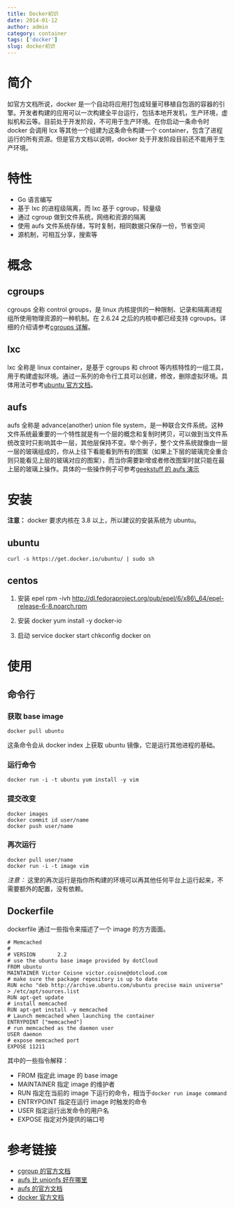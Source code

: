 ```yaml
---
title: Docker初识
date: 2014-01-12
author: admin
category: container
tags: ['docker']
slug: docker初识
---
```


# 简介

如官方文档所说，docker 是一个自动将应用打包成轻量可移植自包涵的容器的引擎。开发者构建的应用可以一次构建全平台运行，包括本地开发机，生产环境，虚拟机和云等。目前处于开发阶段，不可用于生产环境。在你启动一条命令时 docker 会调用 lcx 等其他一个组建为这条命令构建一个 container，包含了进程运行的所有资源。但是官方文档以说明，docker 处于开发阶段目前还不能用于生产环境。

# 特性

- Go 语言编写
- 基于 lxc 的进程级隔离，而 lxc 基于 cgroup，轻量级
- 通过 cgroup 做到文件系统，网络和资源的隔离
- 使用 aufs 文件系统存储，写时复制，相同数据只保存一份，节省空间
- 源机制，可相互分享，搜索等

# 概念

## cgroups

cgroups 全称 control
groups，是 linux 内核提供的一种限制、记录和隔离进程组所使用物理资源的一种机制。在 2.6.24 之后的内核中都已经支持 cgroups。详细的介绍请参考[cgroups 详解](https://www.kernel.org/doc/Documentation/cgroups/cgroups.txt)。

## lxc

lxc 全称是 linux
container，是基于 cgroups 和 chroot 等内核特性的一组工具，用于构建虚拟环境。通过一系列的命令行工具可以创建，修改，删除虚拟环境。具体用法可参考[ubuntu 官方文档](http://www.unionfs.org/)。

## aufs

aufs 全称是 advance(another) union file
system，是一种联合文件系统。这种文件系统最重要的一个特性就是有一个层的概念和复制时拷贝，可以做到当文件系统改变时只影响其中一层，其他层保持不变。举个例子，整个文件系统就像由一层一层的玻璃组成的，你从上往下看能看到所有的图案（如果上下层的玻璃完全重合则只能看见上层的玻璃对应的图案），而当你需要新增或者修改图案时就只能在最上层的玻璃上操作。具体的一些操作例子可参考[geekstuff 的 aufs 演示](http://aufs.sourceforge.net/aufs3/man.html)

# 安装

**注意：** docker 要求内核在 3.8 以上，所以建议的安装系统为 ubuntu。

## ubuntu

    curl -s https://get.docker.io/ubuntu/ | sudo sh

## centos

1.  安装 epel rpm -ivh
    http://dl.fedoraproject.org/pub/epel/6/x86\_64/epel-release-6-8.noarch.rpm

2.  安装 docker yum install -y docker-io

3.  启动 service docker start chkconfig docker on

# 使用

## 命令行

### 获取 base image

    docker pull ubuntu

这条命令会从 docker index 上获取 ubuntu 镜像，它是运行其他进程的基础。

### 运行命令

    docker run -i -t ubuntu yum install -y vim

### 提交改变

    docker images
    docker commit id user/name
    docker push user/name

### 再次运行

    docker pull user/name
    docker run -i -t image vim

_注意：_
这里的再次运行是指你所构建的环境可以再其他任何平台上运行起来，不需要额外的配置，没有依赖。

## Dockerfile

dockerfile 通过一些指令来描述了一个 image 的方方面面。

    # Memcached
    #
    # VERSION       2.2
    # use the ubuntu base image provided by dotCloud
    FROM ubuntu
    MAINTAINER Victor Coisne victor.coisne@dotcloud.com
    # make sure the package repository is up to date
    RUN echo "deb http://archive.ubuntu.com/ubuntu precise main universe" > /etc/apt/sources.list
    RUN apt-get update
    # install memcached
    RUN apt-get install -y memcached
    # Launch memcached when launching the container
    ENTRYPOINT ["memcached"]
    # run memcached as the daemon user
    USER daemon
    # expose memcached port
    EXPOSE 11211

其中的一些指令解释：

- FROM 指定此 image 的 base image
- MAINTAINER 指定 image 的维护者
- RUN 指定在当前的 image 下运行的命令，相当于`docker run image command`
- ENTRYPOINT 指定在运行 image 时触发的命令
- USER 指定运行出发命令的用户名
- EXPOSE 指定对外提供的端口号

# 参考链接

- [cgroup 的官方文档](https://www.kernel.org/doc/Documentation/cgroups/cgroups.txt)
- [aufs 比 unionfs 好在哪里](http://www.unionfs.org/)
- [aufs 的官方文档](http://aufs.sourceforge.net/aufs3/man.html)
- [docker 官方文档](http://docs.docker.io/en/latest/)
